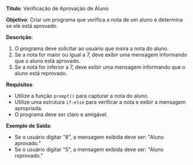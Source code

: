 **Título**: Verificação de Aprovação de Aluno 
  
**Objetivo**: Criar um programa que verifica a nota de um aluno e determina se ele está aprovado. 
  
**Descrição**: 
1. O programa deve solicitar ao usuário que insira a nota do aluno. 
2. Se a nota for maior ou igual a 7, deve exibir uma mensagem informando que o aluno está aprovado. 
3. Se a nota for inferior a 7, deve exibir uma mensagem informando que o aluno está reprovado. 
  
**Requisitos**: 
- Utilize a função `prompt()` para capturar a nota do aluno. 
- Utilize uma estrutura `if-else` para verificar a nota e exibir a mensagem apropriada. 
- O programa deve ser claro e amigável. 
  
**Exemplo de Saída**: 
- Se o usuário digitar "8", a mensagem exibida deve ser: "Aluno aprovado." 
- Se o usuário digitar "5", a mensagem exibida deve ser: "Aluno reprovado." 
 